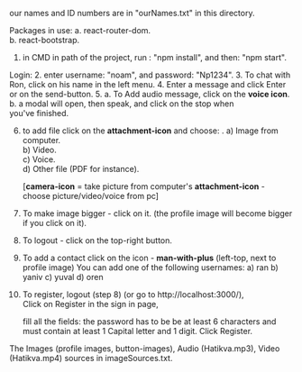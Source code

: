 our names and ID numbers are in "ourNames.txt" in this directory.

Packages in use:
  a. react-router-dom.  
  b. react-bootstrap.  

1. in CMD in path of the project,
  run : "npm install", and then: "npm start".

Login:
2. enter username: "noam", and password: "Np1234".
3. To chat with Ron, click on his name in the left menu. 
4. Enter a message and click Enter or on the send-button. 
5. a. To Add audio message, click on the **voice icon**. 
   b. a modal will open, then speak, and click on the stop when  
      you've finished.  

6.  to add file click on the **attachment-icon** and choose:       .
    a) Image from computer.  
    b) Video.  
    c) Voice.  
    d) Other file (PDF for instance).   

    [**camera-icon** = take picture from computer's 
    **attachment-icon** - choose picture/video/voice from pc]

7. To make image bigger - click on it.
   (the profile image will become bigger if you click on it).
8. To logout - click on the top-right button.

10. To add a contact click on the icon - **man-with-plus** (left-top, next to profile image)
    You can add one of the following usernames: 
    a) ran 
    b) yaniv
    c) yuval
    d) oren 

11. To register, logout (step 8) (or go to http://localhost:3000/),  
    Click on Register in the sign in page,

    fill all the fields:
    the password has to be be at least 6 characters
    and must contain at least 1 Capital letter and 1 digit.
    Click Register. 

The Images (profile images, button-images), Audio (Hatikva.mp3), 
Video (Hatikva.mp4) sources in imageSources.txt.

